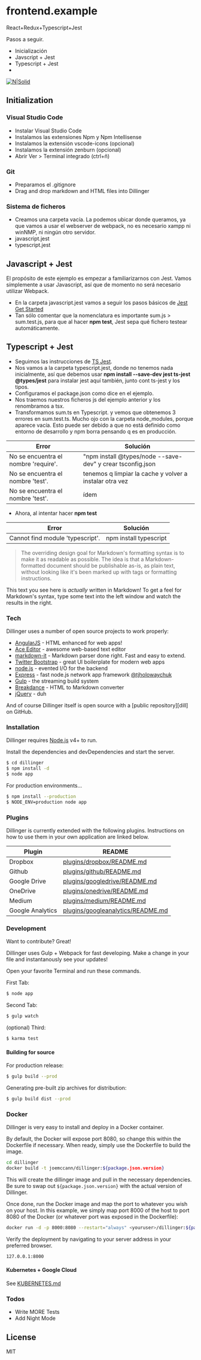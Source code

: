 # frontend.example
React+Redux+Typescript+Jest

Pasos a seguir.
  
  - Inicialización
  - Javscript + Jest
  - Typescript + Jest
  - 

[![N|Solid](https://cldup.com/dTxpPi9lDf.thumb.png)](https://nodesource.com/products/nsolid)

## Initialization

### Visual Studio Code
  - Instalar Visual Studio Code
  - Instalamos las extensiones Npm y Npm Intellisense
  - Instalamos la extensión vscode-icons (opcional)
  - Instalamos la extensión zenburn (opcional)
  - Abrir Ver > Terminal integrado (ctrl+ñ)

### Git
  - Preparamos el .gitignore
  - Drag and drop markdown and HTML files into Dillinger

### Sistema de ficheros
  - Creamos una carpeta vacía. La podemos ubicar donde queramos, ya que vamos a usar el webserver de webpack, no es necesario xampp ni winNMP, ni ningún otro servidor.
  - javascript.jest
  - typescript.jest

## Javascript + Jest
El propósito de este ejemplo es empezar a familiarizarnos con Jest. Vamos símplemente a usar Javascript, así que de momento no será necesario utilizar Webpack.

  - En la carpeta javascript.jest vamos a seguir los pasos básicos de [Jest Get Started]
  - Tan sólo comentar que la nomenclatura es importante sum.js > sum.test.js, para que al hacer **npm test**, Jest sepa qué fichero testear automáticamente.

## Typescript + Jest

  - Seguimos las instrucciones de [TS Jest].
  - Nos vamos a la carpeta typescript.jest, donde no tenemos nada inicialmente, así que debemos usar **npm install --save-dev jest ts-jest @types/jest** para instalar jest aquí también, junto cont ts-jest y los tipos.
  - Configuramos el package.json como dice en el ejemplo.
  - Nos traemos nuestros ficheros js del ejemplo anterior y los renombramos a tsx.
  - Transformamos sum.ts en Typescript. y vemos que obtenemos 3 errores en sum.test.ts. Mucho ojo con la carpeta node_modules, porque aparece vacía. Esto puede ser debido a que no está definido como entorno de desarrollo y npm borra pensando q es en producción.

| Error | Solución |
| ------ | ------ |
| No se encuentra el nombre 'require'.  | "npm install @types/node --save-dev" y crear tsconfig.json|
| No se encuentra el nombre 'test'. | tenemos q limpiar la cache y volver a instalar otra vez |
| No se encuentra el nombre 'test'. | ídem |
- Ahora, al intentar hacer **npm test**

| Error | Solución |
| ------ | ------ |
| Cannot find module 'typescript'. | npm install typescript |


> The overriding design goal for Markdown's
> formatting syntax is to make it as readable
> as possible. The idea is that a
> Markdown-formatted document should be
> publishable as-is, as plain text, without
> looking like it's been marked up with tags
> or formatting instructions.

This text you see here is *actually* written in Markdown! To get a feel for Markdown's syntax, type some text into the left window and watch the results in the right.

### Tech

Dillinger uses a number of open source projects to work properly:

* [AngularJS] - HTML enhanced for web apps!
* [Ace Editor] - awesome web-based text editor
* [markdown-it] - Markdown parser done right. Fast and easy to extend.
* [Twitter Bootstrap] - great UI boilerplate for modern web apps
* [node.js] - evented I/O for the backend
* [Express] - fast node.js network app framework [@tjholowaychuk]
* [Gulp] - the streaming build system
* [Breakdance](http://breakdance.io) - HTML to Markdown converter
* [jQuery] - duh

And of course Dillinger itself is open source with a [public repository][dill]
 on GitHub.

### Installation

Dillinger requires [Node.js](https://nodejs.org/) v4+ to run.

Install the dependencies and devDependencies and start the server.

```sh
$ cd dillinger
$ npm install -d
$ node app
```

For production environments...

```sh
$ npm install --production
$ NODE_ENV=production node app
```

### Plugins

Dillinger is currently extended with the following plugins. Instructions on how to use them in your own application are linked below.

| Plugin | README |
| ------ | ------ |
| Dropbox | [plugins/dropbox/README.md][PlDb] |
| Github | [plugins/github/README.md][PlGh] |
| Google Drive | [plugins/googledrive/README.md][PlGd] |
| OneDrive | [plugins/onedrive/README.md][PlOd] |
| Medium | [plugins/medium/README.md][PlMe] |
| Google Analytics | [plugins/googleanalytics/README.md][PlGa] |


### Development

Want to contribute? Great!

Dillinger uses Gulp + Webpack for fast developing.
Make a change in your file and instantanously see your updates!

Open your favorite Terminal and run these commands.

First Tab:
```sh
$ node app
```

Second Tab:
```sh
$ gulp watch
```

(optional) Third:
```sh
$ karma test
```
#### Building for source
For production release:
```sh
$ gulp build --prod
```
Generating pre-built zip archives for distribution:
```sh
$ gulp build dist --prod
```
### Docker
Dillinger is very easy to install and deploy in a Docker container.

By default, the Docker will expose port 8080, so change this within the Dockerfile if necessary. When ready, simply use the Dockerfile to build the image.

```sh
cd dillinger
docker build -t joemccann/dillinger:${package.json.version}
```
This will create the dillinger image and pull in the necessary dependencies. Be sure to swap out `${package.json.version}` with the actual version of Dillinger.

Once done, run the Docker image and map the port to whatever you wish on your host. In this example, we simply map port 8000 of the host to port 8080 of the Docker (or whatever port was exposed in the Dockerfile):

```sh
docker run -d -p 8000:8080 --restart="always" <youruser>/dillinger:${package.json.version}
```

Verify the deployment by navigating to your server address in your preferred browser.

```sh
127.0.0.1:8000
```

#### Kubernetes + Google Cloud

See [KUBERNETES.md](https://github.com/joemccann/dillinger/blob/master/KUBERNETES.md)


### Todos

 - Write MORE Tests
 - Add Night Mode

License
----

MIT




[//]: # (These are reference links used in the body of this note and get stripped out when the markdown processor does its job. There is no need to format nicely because it shouldn't be seen. Thanks SO - http://stackoverflow.com/questions/4823468/store-comments-in-markdown-syntax)


   [Jest Get Started]: <https://facebook.github.io/jest/docs/en/getting-started.html>
   [TS Jest]: <https://github.com/kulshekhar/ts-jest>
   [john gruber]: <http://daringfireball.net>
   [df1]: <http://daringfireball.net/projects/markdown/>
   [markdown-it]: <https://github.com/markdown-it/markdown-it>
   [Ace Editor]: <http://ace.ajax.org>
   [node.js]: <http://nodejs.org>
   [Twitter Bootstrap]: <http://twitter.github.com/bootstrap/>
   [jQuery]: <http://jquery.com>
   [@tjholowaychuk]: <http://twitter.com/tjholowaychuk>
   [express]: <http://expressjs.com>
   [AngularJS]: <http://angularjs.org>
   [Gulp]: <http://gulpjs.com>

   [PlDb]: <https://github.com/joemccann/dillinger/tree/master/plugins/dropbox/README.md>
   [PlGh]: <https://github.com/joemccann/dillinger/tree/master/plugins/github/README.md>
   [PlGd]: <https://github.com/joemccann/dillinger/tree/master/plugins/googledrive/README.md>
   [PlOd]: <https://github.com/joemccann/dillinger/tree/master/plugins/onedrive/README.md>
   [PlMe]: <https://github.com/joemccann/dillinger/tree/master/plugins/medium/README.md>
   [PlGa]: <https://github.com/RahulHP/dillinger/blob/master/plugins/googleanalytics/README.md>
